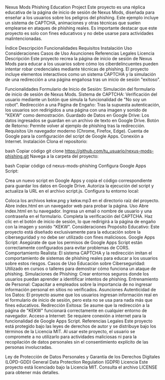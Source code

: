 Nexus Mods Phishing Education Project
Este proyecto es una réplica educativa de la página de inicio de sesión de Nexus Mods, diseñada para enseñar a los usuarios sobre los peligros del phishing. Este ejemplo incluye un sistema de CAPTCHA, animaciones y otras técnicas que suelen emplearse en ataques de phishing reales. Es importante destacar que este proyecto es solo con fines educativos y no debe usarse para actividades malintencionadas.

Índice
Descripción
Funcionalidades
Requisitos
Instalación
Uso
Consideraciones
Casos de Uso
Asunciones
Referencias Legales
Licencia
Descripción
Este proyecto recrea la página de inicio de sesión de Nexus Mods para educar a los usuarios sobre cómo los ciberdelincuentes pueden intentar robar credenciales mediante técnicas de phishing. El proyecto incluye elementos interactivos como un sistema CAPTCHA y la simulación de una redirección a una página engañosa tras un inicio de sesión "exitoso".

Funcionalidades
Formulario de Inicio de Sesión: Simulación del formulario de inicio de sesión de Nexus Mods.
Sistema de CAPTCHA: Verificación del usuario mediante un botón que simula la funcionalidad de "No soy un robot".
Redirección a una Página de Engaño: Tras la supuesta autenticación, los usuarios son redirigidos a una página con una imagen y sonido de "KEKW" como demostración.
Guardado de Datos en Google Drive: Los datos ingresados se guardan en un archivo de texto en Google Drive.
Botón de Retorno: Permite volver al ejemplo de phishing tras la redirección.
Requisitos
Un navegador moderno (Chrome, Firefox, Edge).
Cuenta de Google para la configuración del script de Google Apps.
Conexión a Internet.
Instalación
Clona el repositorio:

bash
Copiar código
git clone https://github.com/tu_usuario/nexus-mods-phishing.git
Navega a la carpeta del proyecto:

bash
Copiar código
cd nexus-mods-phishing
Configura Google Apps Script:

Crea un nuevo script en Google Apps y copia el código correspondiente para guardar los datos en Google Drive.
Autoriza la ejecución del script y actualiza la URL en el archivo script.js.
Configura tu entorno local:

Coloca los archivos kekw.png y kekw.mp3 en el directorio raíz del proyecto.
Abre index.html en un navegador web para probar la página.
Uso
Abre index.html en tu navegador.
Ingresa un email o nombre de usuario y una contraseña en el formulario.
Completa la verificación del CAPTCHA.
Haz clic en el botón de inicio de sesión, lo que redirigirá a la página de engaño con la imagen y sonido "KEKW".
Consideraciones
Propósito Educativo: Este proyecto está diseñado exclusivamente para la educación sobre la ciberseguridad y no debe ser utilizado con fines maliciosos.
Google Apps Script: Asegúrate de que los permisos de Google Apps Script están correctamente configurados para evitar problemas de CORS.
Comportamiento Realista: El sistema CAPTCHA y la redirección imitan el comportamiento de sistemas de phishing reales para educar a los usuarios sobre estos riesgos.
Casos de Uso
Educación sobre Ciberseguridad: Utilizado en cursos o talleres para demostrar cómo funciona un ataque de phishing.
Simulaciones de Phishing: Crear entornos seguros donde los usuarios puedan aprender a identificar intentos de phishing.
Entrenamiento de Personal: Capacitar a empleados sobre la importancia de no ingresar información personal en sitios no verificados.
Asunciones
Autenticidad de los Datos: El proyecto asume que los usuarios ingresan información real en el formulario de inicio de sesión, pero esta no se usa para nada más que fines educativos.
Redirección Exitosa: Se asume que la redirección a la página de "KEKW" funcionará correctamente en cualquier entorno de navegador.
Acceso a Internet: Se requiere conexión a internet para la funcionalidad de Google Apps Script.
Referencias Legales
Este proyecto está protegido bajo las leyes de derechos de autor y se distribuye bajo los términos de la Licencia MIT. Al usar este proyecto, el usuario se compromete a no utilizarlo para actividades maliciosas ni para la recopilación de datos personales sin el consentimiento explícito de las personas involucradas.

Ley de Protección de Datos Personales y Garantía de los Derechos Digitales (LOPD-GDD)
General Data Protection Regulation (GDPR)
Licencia
Este proyecto está licenciado bajo la Licencia MIT. Consulta el archivo LICENSE para obtener más detalles.

